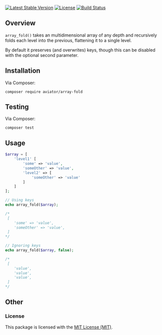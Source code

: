 [![Latest Stable Version](https://poser.pugx.org/aviator/array-fold/v/stable)](https://packagist.org/packages/aviator/array-fold)
[![License](https://poser.pugx.org/aviator/array-fold/license)](https://packagist.org/packages/aviator/array-fold)
[![Build Status](https://travis-ci.org/danielsdeboer/array-fold.svg?branch=master)](https://travis-ci.org/danielsdeboer/array-fold)

## Overview

`array_fold()` takes an multidimensional array of any depth and recursively folds each level into the previous, flattening it to a single level.

By default it preserves (and overwrites) keys, though this can be disabled with the optional second parameter.

## Installation

Via Composer:
```
composer require aviator/array-fold
```

## Testing

Via Composer:
```
composer test
```

## Usage

```php
$array = [
    'level1' [
        'some' => 'value',
        'someOther' => 'value',
        'level2' => [
            'someOther' => 'value'
        ]
    ]
];

// Using keys
echo array_fold($array);

/*
 [
    'some' => 'value',
    'someOther' => 'value',
 ]
*/

// Ignoring keys
echo array_fold($array, false);

/*
 [
    'value',
    'value',
    'value',
 ]
*/
```

## Other

### License

This package is licensed with the [MIT License (MIT)](LICENSE.md).